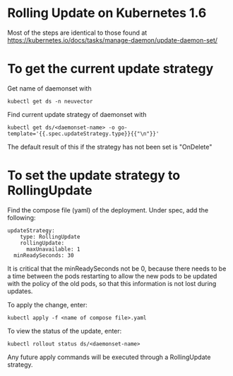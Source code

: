 # Rolling Update on Kubernetes 1.6

Most of the steps are identical to those found at https://kubernetes.io/docs/tasks/manage-daemon/update-daemon-set/

# To get the current update strategy

Get name of daemonset with
```
kubectl get ds -n neuvector
```
Find current update strategy of daemonset with
```
kubectl get ds/<daemonset-name> -o go-template='{{.spec.updateStrategy.type}}{{"\n"}}'
```
The default result of this if the strategy has not been set is "OnDelete"

# To set the update strategy to RollingUpdate

Find the compose file (yaml) of the deployment. Under spec, add the following:

```
updateStrategy:
    type: RollingUpdate
    rollingUpdate:
      maxUnavailable: 1
  minReadySeconds: 30
```
It is critical that the minReadySeconds not be 0, because there needs to be a time between the pods restarting to allow the new pods to be updated with the policy of the old pods, so that this information is not lost during updates. 

To apply the change, enter:
```
kubectl apply -f <name of compose file>.yaml
```
To view the status of the update, enter:
```
kubectl rollout status ds/<daemonset-name> 
```
Any future apply commands will be executed through a RollingUpdate strategy. 
